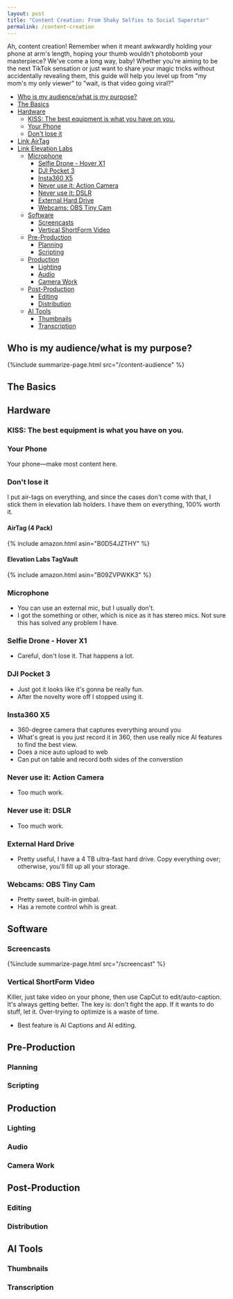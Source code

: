 ```yaml
---
layout: post
title: "Content Creation: From Shaky Selfies to Social Superstar"
permalink: /content-creation
---
```


Ah, content creation! Remember when it meant awkwardly holding your phone at arm's length, hoping your thumb wouldn't photobomb your masterpiece? We've come a long way, baby! Whether you're aiming to be the next TikTok sensation or just want to share your magic tricks without accidentally revealing them, this guide will help you level up from "my mom's my only viewer" to "wait, is that video going viral?"

<!-- prettier-ignore-start -->
<!-- vim-markdown-toc-start -->

  - [Who is my audience/what is my purpose?](#who-is-my-audiencewhat-is-my-purpose)
  - [The Basics](#the-basics)
  - [Hardware](#hardware)
    - [KISS: The best equipment is what you have on you.](#kiss-the-best-equipment-is-what-you-have-on-you)
    - [Your Phone](#your-phone)
    - [Don't lose it](#dont-lose-it)
- [Link AirTag](#link-airtag)
- [Link Elevation Labs](#link-elevation-labs)
  - [Microphone](#microphone)
    - [Selfie Drone - Hover X1](#selfie-drone---hover-x1)
    - [DJI Pocket 3](#dji-pocket-3)
    - [Insta360 X5](#insta360-x5)
    - [Never use it: Action Camera](#never-use-it-action-camera)
    - [Never use it: DSLR](#never-use-it-dslr)
    - [External Hard Drive](#external-hard-drive)
    - [Webcams: OBS Tiny Cam](#webcams-obs-tiny-cam)
  - [Software](#software)
    - [Screencasts](#screencasts)
    - [Vertical ShortForm Video](#vertical-shortform-video)
  - [Pre-Production](#pre-production)
    - [Planning](#planning)
    - [Scripting](#scripting)
  - [Production](#production)
    - [Lighting](#lighting)
    - [Audio](#audio)
    - [Camera Work](#camera-work)
  - [Post-Production](#post-production)
    - [Editing](#editing)
    - [Distribution](#distribution)
  - [AI Tools](#ai-tools)
    - [Thumbnails](#thumbnails)
    - [Transcription](#transcription)

<!-- vim-markdown-toc-end -->
<!-- prettier-ignore-end -->

## Who is my audience/what is my purpose?

{%include summarize-page.html src="/content-audience" %}

## The Basics

## Hardware

### KISS: The best equipment is what you have on you.

### Your Phone

Your phone—make most content here.

### Don't lose it

I put air-tags on everything, and since the cases don't come with that, I stick them in elevation lab holders. I have them on everything, 100% worth it.

#### AirTag (4 Pack)

{% include amazon.html asin="B0D54JZTHY" %}

#### Elevation Labs TagVault

{% include amazon.html asin="B09ZVPWKK3" %}

### Microphone

- You can use an external mic, but I usually don't.
- I got the something or other, which is nice as it has stereo mics. Not sure this has solved any problem I have.

### Selfie Drone - Hover X1

- Careful, don't lose it. That happens a lot.

### DJI Pocket 3

- Just got it looks like it's gonna be really fun.
- After the novelty wore off I stopped using it.

### Insta360 X5

- 360-degree camera that captures everything around you
- What's great is you just record it in 360, then use really nice AI features to find the best view.
- Does a nice auto upload to web
- Can put on table and record both sides of the converstion

### Never use it: Action Camera

- Too much work.

### Never use it: DSLR

- Too much work.

### External Hard Drive

- Pretty useful, I have a 4 TB ultra-fast hard drive. Copy everything over; otherwise, you'll fill up all your storage.

### Webcams: OBS Tiny Cam

- Pretty sweet, built-in gimbal.
- Has a remote control whih is great.

## Software

### Screencasts

{%include summarize-page.html src="/screencast" %}

### Vertical ShortForm Video

Killer, just take video on your phone, then use CapCut to edit/auto-caption. It's always getting better. The key is: don't fight the app. If it wants to do stuff, let it. Over-trying to optimize is a waste of time.

- Best feature is AI Captions and AI editing.

## Pre-Production

### Planning

### Scripting

## Production

### Lighting

### Audio

### Camera Work

## Post-Production

### Editing

### Distribution

## AI Tools

### Thumbnails

### Transcription
